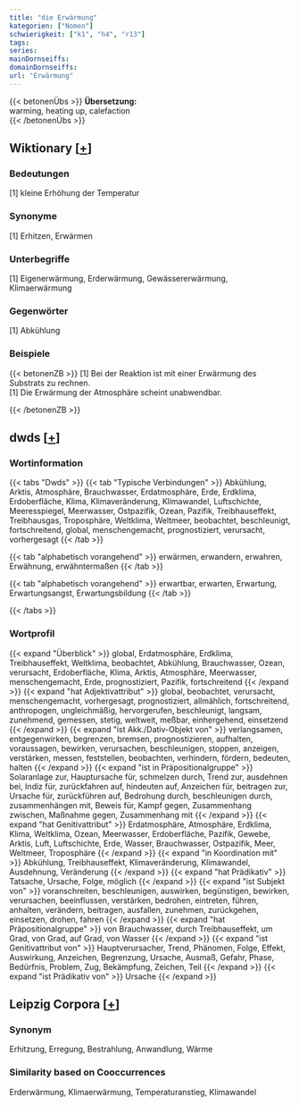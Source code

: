 ```yaml
---
title: "die Erwärmung"
kategorien: ["Nomen"]
schwierigkeit: ["k1", "h4", "r13"]
tags:
series:
mainDornseiffs:
domainDornseiffs:
url: "Erwärmung"
---
```


{{< betonenÜbs >}}
**Übersetzung:**  
warming, heating up, calefaction  
{{< /betonenÜbs >}}

## Wiktionary [[+](https://de.wiktionary.org/wiki/Erwärmung)]

### Bedeutungen
[1] kleine Erhöhung der Temperatur  

### Synonyme
[1] Erhitzen, Erwärmen  

### Unterbegriffe
[1] Eigenerwärmung, Erderwärmung, Gewässererwärmung, Klimaerwärmung  

### Gegenwörter
[1] Abkühlung  

### Beispiele
{{< betonenZB >}}
[1] Bei der Reaktion ist mit einer Erwärmung des Substrats zu rechnen.  
[1] Die Erwärmung der Atmosphäre scheint unabwendbar.  

{{< /betonenZB >}}


## dwds [[+](https://www.dwds.de/wb/Erwärmung)]

### Wortinformation
{{< tabs "Dwds" >}}
{{< tab "Typische Verbindungen" >}}
Abkühlung, Arktis, Atmosphäre, Brauchwasser, Erdatmosphäre, Erde, Erdklima, Erdoberfläche, Klima, Klimaveränderung, Klimawandel, Luftschichte, Meeresspiegel, Meerwasser, Ostpazifik, Ozean, Pazifik, Treibhauseffekt, Treibhausgas, Troposphäre, Weltklima, Weltmeer, beobachtet, beschleunigt, fortschreitend, global, menschengemacht, prognostiziert, verursacht, vorhergesagt
{{< /tab >}}

{{< tab "alphabetisch vorangehend" >}}
erwärmen, erwandern, erwahren, Erwähnung, erwähntermaßen
{{< /tab >}}

{{< tab "alphabetisch vorangehend" >}}
erwartbar, erwarten, Erwartung, Erwartungsangst, Erwartungsbildung
{{< /tab >}}

{{< /tabs >}}

### Wortprofil
{{< expand "Überblick" >}} global, Erdatmosphäre, Erdklima, Treibhauseffekt, Weltklima, beobachtet, Abkühlung, Brauchwasser, Ozean, verursacht, Erdoberfläche, Klima, Arktis, Atmosphäre, Meerwasser, menschengemacht, Erde, prognostiziert, Pazifik, fortschreitend {{< /expand >}}
{{< expand "hat Adjektivattribut" >}} global, beobachtet, verursacht, menschengemacht, vorhergesagt, prognostiziert, allmählich, fortschreitend, anthropogen, ungleichmäßig, hervorgerufen, beschleunigt, langsam, zunehmend, gemessen, stetig, weltweit, meßbar, einhergehend, einsetzend {{< /expand >}}
{{< expand "ist Akk./Dativ-Objekt von" >}} verlangsamen, entgegenwirken, begrenzen, bremsen, prognostizieren, aufhalten, voraussagen, bewirken, verursachen, beschleunigen, stoppen, anzeigen, verstärken, messen, feststellen, beobachten, verhindern, fördern, bedeuten, halten {{< /expand >}}
{{< expand "ist in Präpositionalgruppe" >}} Solaranlage zur, Hauptursache für, schmelzen durch, Trend zur, ausdehnen bei, Indiz für, zurückfahren auf, hindeuten auf, Anzeichen für, beitragen zur, Ursache für, zurückführen auf, Bedrohung durch, beschleunigen durch, zusammenhängen mit, Beweis für, Kampf gegen, Zusammenhang zwischen, Maßnahme gegen, Zusammenhang mit {{< /expand >}}
{{< expand "hat Genitivattribut" >}} Erdatmosphäre, Atmosphäre, Erdklima, Klima, Weltklima, Ozean, Meerwasser, Erdoberfläche, Pazifik, Gewebe, Arktis, Luft, Luftschichte, Erde, Wasser, Brauchwasser, Ostpazifik, Meer, Weltmeer, Troposphäre {{< /expand >}}
{{< expand "in Koordination mit" >}} Abkühlung, Treibhauseffekt, Klimaveränderung, Klimawandel, Ausdehnung, Veränderung {{< /expand >}}
{{< expand "hat Prädikativ" >}} Tatsache, Ursache, Folge, möglich {{< /expand >}}
{{< expand "ist Subjekt von" >}} voranschreiten, beschleunigen, auswirken, begünstigen, bewirken, verursachen, beeinflussen, verstärken, bedrohen, eintreten, führen, anhalten, verändern, beitragen, ausfallen, zunehmen, zurückgehen, einsetzen, drohen, fahren {{< /expand >}}
{{< expand "hat Präpositionalgruppe" >}} von Brauchwasser, durch Treibhauseffekt, um Grad, von Grad, auf Grad, von Wasser {{< /expand >}}
{{< expand "ist Genitivattribut von" >}} Hauptverursacher, Trend, Phänomen, Folge, Effekt, Auswirkung, Anzeichen, Begrenzung, Ursache, Ausmaß, Gefahr, Phase, Bedürfnis, Problem, Zug, Bekämpfung, Zeichen, Teil {{< /expand >}}
{{< expand "ist Prädikativ von" >}} Ursache {{< /expand >}}

## Leipzig Corpora [[+](https://corpora.uni-leipzig.de/en/res?word=Erwärmung&corpusId=deu_newscrawl-public_2018)]


### Synonym
Erhitzung, Erregung, Bestrahlung, Anwandlung, Wärme


### Similarity based on Cooccurrences
Erderwärmung, Klimaerwärmung, Temperaturanstieg, Klimawandel

